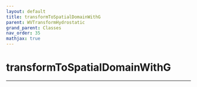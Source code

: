 ```yaml
---
layout: default
title: transformToSpatialDomainWithG
parent: WVTransformHydrostatic
grand_parent: Classes
nav_order: 35
mathjax: true
---
```


#  transformToSpatialDomainWithG




---

